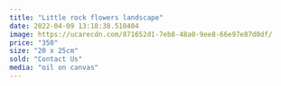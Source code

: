 ```yaml
---
title: "Little rock flowers landscape"
date: 2022-04-09 13:18:38.510404
image: https://ucarecdn.com/871652d1-7eb8-48a0-9ee8-66e97e87d0df/
price: "350"
size: "20 x 25cm"
sold: "Contact Us"
media: "oil on canvas"
---
```


